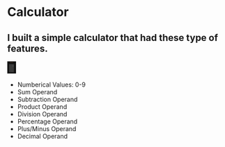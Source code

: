 # Calculator

## I built a simple calculator that had these type of features.

<img src="./images/Calculator_Image.png" alt="Calculator Image" width="20">

* Numberical Values: 0-9
* Sum Operand
* Subtraction Operand
* Product Operand
* Division Operand
* Percentage Operand
* Plus/Minus Operand
* Decimal Operand